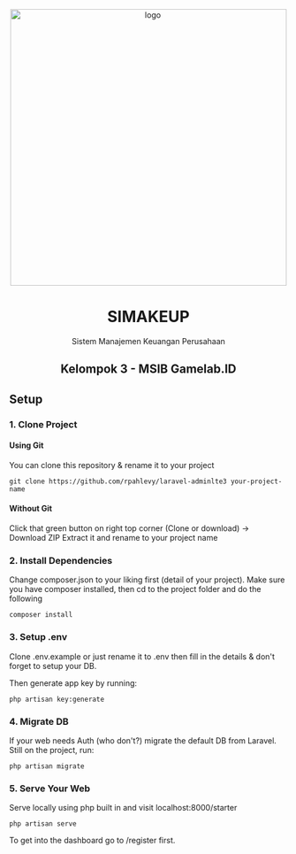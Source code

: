 <center>
<img src="https://cdn.discordapp.com/attachments/875383813411311627/1186903941825437726/SIMAKEUP.png?ex=6594f16f&is=65827c6f&hm=f7439e637dac6e5f2a6e0fef52eed277a0b0218b77b35afc8d167551bae03590&" alt="logo" width="500px">

# SIMAKEUP

Sistem Manajemen Keuangan Perusahaan

## Kelompok 3 - MSIB Gamelab.ID
</center>

## Setup

### 1. Clone Project

#### Using Git

You can clone this repository & rename it to your project

````
git clone https://github.com/rpahlevy/laravel-adminlte3 your-project-name
````

#### Without Git

Click that green button on right top corner (Clone or download) -> Download ZIP
Extract it and rename to your project name

### 2. Install Dependencies

Change composer.json to your liking first (detail of your project). Make sure you have composer installed, then cd to the project folder and do the following

````
composer install
````

### 3. Setup .env

Clone .env.example or just rename it to .env then fill in the details & don't forget to setup your DB.

Then generate app key by running:

````
php artisan key:generate
````

### 4. Migrate DB

If your web needs Auth (who don't?) migrate the default DB from Laravel. Still on the project, run:

````
php artisan migrate
````

### 5. Serve Your Web

Serve locally using php built in and visit localhost:8000/starter

````
php artisan serve
````

To get into the dashboard go to /register first.
